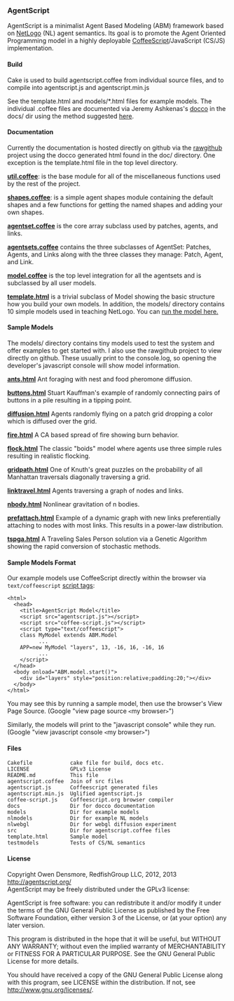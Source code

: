### AgentScript

AgentScript is a minimalist Agent Based Modeling (ABM) framework based on [NetLogo](http://ccl.northwestern.edu/netlogo/) (NL) agent semantics.  Its goal is to promote the Agent Oriented Programming model in a highly deployable [CoffeeScript](http://coffeescript.org/)/JavaScript (CS/JS) implementation.

#### Build

Cake is used to build agentscript.coffee from individual source files, and to compile into agentscript.js and agentscript.min.js

See the template.html and models/*.html files for example models.  The individual
.coffee files are documented via Jeremy Ashkenas's
[docco](http://jashkenas.github.com/docco/) in the docs/ dir using the method suggested [here](https://github.com/jashkenas/coffee-script/wiki/[HowTo]-Compiling-and-Setting-Up-Build-Tools).

#### Documentation

Currently the documentation is hosted directly on github via the [rawgithub](https://rawgithub.com/) project using the docco generated html found in the doc/ directory.  One exception is the template.html file in the top level directory.

[**util.coffee**](https://rawgithub.com/backspaces/agentscript/master/docs/1-util.html): is the base module for all of the miscellaneous functions used by the rest of the project.

[**shapes.coffee**](https://rawgithub.com/backspaces/agentscript/master/docs/2-shapes.html): is a simple agent shapes module containing the default shapes and a few functions for getting the named shapes and adding your own shapes.

[**agentset.coffee**](https://rawgithub.com/backspaces/agentscript/master/docs/3-agentset.html) is the core array subclass used by patches, agents, and links.

[**agentsets.coffee**](https://rawgithub.com/backspaces/agentscript/master/docs/4-agentsets.html) contains the three subclasses of AgentSet: Patches, Agents, and Links along with the three classes they manage: Patch, Agent, and Link.

[**model.coffee**](https://rawgithub.com/backspaces/agentscript/master/docs/5-model.html) is the top level integration for all the agentsets and is subclassed by all user models. 

[**template.html**](https://rawgithub.com/backspaces/agentscript/master/docs/6-template.html) is a trivial subclass of Model showing the basic structure how you build your own models.  In addition, the models/ directory contains 10 simple models used in teaching NetLogo. You can [run the model here.](https://rawgithub.com/backspaces/agentscript/master/template.html) 

#### Sample Models

The models/ directory contains tiny models used to test the system and offer examples to get started with.  I also use the rawgithub project to view directly on github.  These usually print to the console.log, so opening the developer's javascript console will show model information.

[**ants.html**](https://rawgithub.com/backspaces/agentscript/master/models/ants.html) Ant foraging with nest and food pheromone diffusion. 

[**buttons.html**](https://rawgithub.com/backspaces/agentscript/master/models/buttons.html) Stuart Kauffman's example of randomly connecting pairs of buttons in a pile resulting in a tipping point.

[**diffusion.html**](https://rawgithub.com/backspaces/agentscript/master/models/diffusion.html) Agents randomly flying on a patch grid dropping a color which is diffused over the grid.

[**fire.html**](https://rawgithub.com/backspaces/agentscript/master/models/fire.html) A CA based spread of fire showing burn behavior.

[**flock.html**](https://rawgithub.com/backspaces/agentscript/master/models/flock.html) The classic "boids" model where agents use three simple rules resulting in realistic flocking.

[**gridpath.html**](https://rawgithub.com/backspaces/agentscript/master/models/gridpath.html) One of Knuth's great puzzles on the probability of all Manhattan  traversals diagonally traversing a grid.

[**linktravel.html**](https://rawgithub.com/backspaces/agentscript/master/models/linktravel.html) Agents traversing a graph of nodes and links.

[**nbody.html**](https://rawgithub.com/backspaces/agentscript/master/models/nbody.html) Nonlinear gravitation of n bodies.

[**prefattach.html**](https://rawgithub.com/backspaces/agentscript/master/models/prefattach.html) Example of a dynamic graph with new links preferentially attaching to nodes with most links.  This results in a power-law distribution.

[**tspga.html**](https://rawgithub.com/backspaces/agentscript/master/models/tspga.html) A Traveling Sales Person solution via a Genetic Algorithm showing the rapid conversion of stochastic methods.

#### Sample Models Format

Our example models use CoffeeScript directly within the browser via `text/coffeescript` [script tags](http://coffeescript.org/#scripts):

    <html>
      <head>
        <title>AgentScript Model</title>
        <script src="agentscript.js"></script>
        <script src="coffee-script.js"></script>
        <script type="text/coffeescript">
        class MyModel extends ABM.Model
              ...
        APP=new MyModel "layers", 13, -16, 16, -16, 16
              ...
        </script>
      </head>
      <body onload="ABM.model.start()">
        <div id="layers" style="position:relative;padding:20;"></div>
      </body>
    </html>

You may see this by running a sample model, then use the browser's View Page Source.  (Google "view page source `<`my browser`>`")

Similarly, the models will print to the "javascript console" while they run. (Google "view javascript console `<`my browser`>`")

#### Files

    Cakefile            cake file for build, docs etc.
    LICENSE             GPLv3 License
    README.md           This file
    agentscript.coffee  Join of src files
    agentscript.js      Coffeescript generated files
    agentscript.min.js  Uglified agentscript.js
    coffee-script.js    Coffeescript.org browser compiler
    docs                Dir for docco documentation
    models              Dir for example models
    nlmodels            Dir for example NL models
    nlwebgl             Dir for webgl diffusion experiment
    src                 Dir for agentscript.coffee files
    template.html       Sample model
    testmodels          Tests of CS/NL semantics

#### License

Copyright Owen Densmore, RedfishGroup LLC, 2012, 2013<br>
http://agentscript.org/<br>
AgentScript may be freely distributed under the GPLv3 license:

AgentScript is free software: you can redistribute it and/or modify
it under the terms of the GNU General Public License as published by
the Free Software Foundation, either version 3 of the License, or
(at your option) any later version.

This program is distributed in the hope that it will be useful,
but WITHOUT ANY WARRANTY; without even the implied warranty of
MERCHANTABILITY or FITNESS FOR A PARTICULAR PURPOSE.  See the
GNU General Public License for more details.

You should have received a copy of the GNU General Public License
along with this program, see LICENSE within the distribution.
If not, see <http://www.gnu.org/licenses/>.
